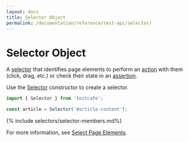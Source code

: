 ```yaml
---
layout: docs
title: Selector Object
permalink: /documentation/reference/test-api/selector/
---
```

# Selector Object

A [selector](../../../guides/basic-guides/select-page-elements.md) that identifies page elements to perform an [action](../../../guides/basic-guides/interact-with-the-page.md) with them (click, drag, etc.) or check their state in an [assertion](../../../guides/basic-guides/assert.md).

Use the [Selector](constructor.md) constructor to create a selector.

```js
import { Selector } from 'testcafe';

const article = Selector('#article-content');
```

{% include selectors/selector-members.md%}

For more information, see [Select Page Elements](../../../guides/basic-guides/select-page-elements.md).
